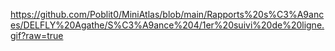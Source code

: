 https://github.com/Poblit0/MiniAtlas/blob/main/Rapports%20s%C3%A9ances/DELFLY%20Agathe/S%C3%A9ance%204/1er%20suivi%20de%20ligne.gif?raw=true
